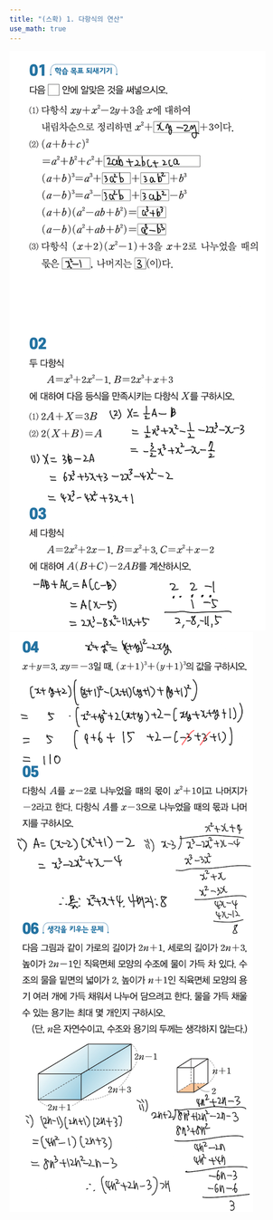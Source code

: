 ```yaml
---
title: "(스확) 1. 다항식의 연산"
use_math: true
---
```


<img src="/assets/Pasted%20image%2020250303004722.png"/>

<img src="/assets/Pasted%20image%2020250303004914.png"/>